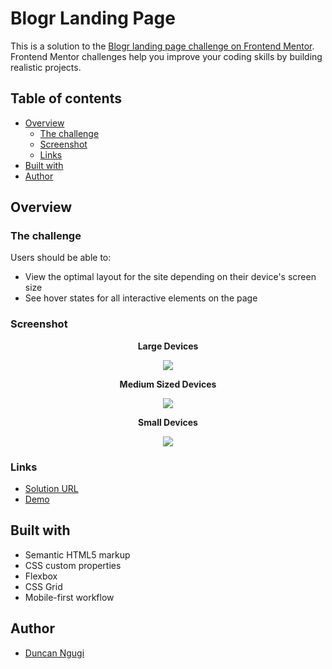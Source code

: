 # Blogr Landing Page

This is a solution to the
[Blogr landing page challenge on Frontend Mentor](https://www.frontendmentor.io/challenges/blogr-landing-page-EX2RLAApP).
Frontend Mentor challenges help you improve your coding skills by building
realistic projects.

## Table of contents

- [Overview](#overview)
  - [The challenge](#the-challenge)
  - [Screenshot](#screenshot)
  - [Links](#links)
- [Built with](#built-with)
- [Author](#author)

## Overview

### The challenge

Users should be able to:

- View the optimal layout for the site depending on their device's screen size
- See hover states for all interactive elements on the page

### Screenshot
<div style="text-align: center; font-weight: bold">

Large Devices

![](./assets/readme/large-devices.png)

Medium Sized Devices

![](./assets/readme/medium-size-devices.png)

Small Devices

![](./assets/readme/mobile-devices.png)

</div>

### Links

- [Solution URL](https://github.com/ngugimuchangi/front-end/tree/master/blogr-landing-page)
- [Demo](https://blogr-landing-page-five-teal.vercel.app/)

## Built with

- Semantic HTML5 markup
- CSS custom properties
- Flexbox
- CSS Grid
- Mobile-first workflow

## Author

- [Duncan Ngugi](https://github.com/ngugimuchangi)
